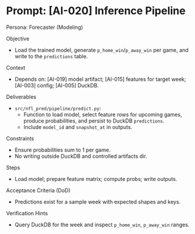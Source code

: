 # Prompt: [AI-020] Inference Pipeline

Persona: Forecaster (Modeling)

Objective
- Load the trained model, generate `p_home_win`/`p_away_win` per game, and write to the `predictions` table.

Context
- Depends on: [AI-019] model artifact; [AI-015] features for target week; [AI-003] config; [AI-005] DuckDB.

Deliverables
- `src/nfl_pred/pipeline/predict.py`:
  - Function to load model, select feature rows for upcoming games, produce probabilities, and persist to DuckDB `predictions`.
  - Include `model_id` and `snapshot_at` in outputs.

Constraints
- Ensure probabilities sum to 1 per game.
- No writing outside DuckDB and controlled artifacts dir.

Steps
- Load model; prepare feature matrix; compute probs; write outputs.

Acceptance Criteria (DoD)
- Predictions exist for a sample week with expected shapes and keys.

Verification Hints
- Query DuckDB for the week and inspect `p_home_win`, `p_away_win` ranges.

